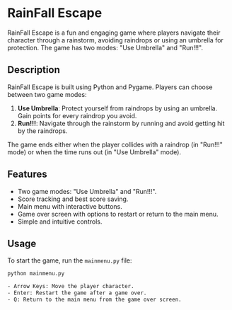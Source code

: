 # RainFall Escape

RainFall Escape is a fun and engaging game where players navigate their character through a rainstorm, avoiding raindrops or using an umbrella for protection. The game has two modes: "Use Umbrella" and "Run!!!".

## Description

RainFall Escape is built using Python and Pygame. Players can choose between two game modes:

1. **Use Umbrella**: Protect yourself from raindrops by using an umbrella. Gain points for every raindrop you avoid.
2. **Run!!!**: Navigate through the rainstorm by running and avoid getting hit by the raindrops.

The game ends either when the player collides with a raindrop (in "Run!!!" mode) or when the time runs out (in "Use Umbrella" mode).

## Features

- Two game modes: "Use Umbrella" and "Run!!!".
- Score tracking and best score saving.
- Main menu with interactive buttons.
- Game over screen with options to restart or return to the main menu.
- Simple and intuitive controls.

## Usage

To start the game, run the `mainmenu.py` file:
```bash
python mainmenu.py

- Arrow Keys: Move the player character.
- Enter: Restart the game after a game over.
- Q: Return to the main menu from the game over screen.
